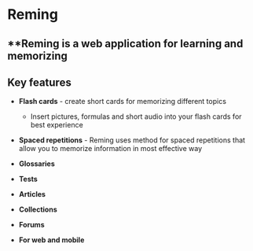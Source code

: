 # Reming
**Reming is a web application for learning and memorizing
---
## Key features
* **Flash cards** - create short cards for memorizing different topics
	* Insert pictures, formulas and short audio into your flash cards for best experience
* **Spaced repetitions** - Reming uses method for spaced repetitions that allow you to memorize information in most effective way
* **Glossaries**
* **Tests**
* **Articles**
* **Collections**
* **Forums**

* **For web and mobile**